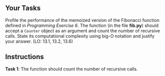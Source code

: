 ## Your Tasks

Profile the performance of the memoized version of the Fibonacci function defined in _Programming Exercise 6_. The function (in the file **fib.py**) should accept a `Counter` object as an argument and count the number of recursive calls. State its computational complexity using big-O notation and justify your answer. (LO: 13.1, 13.2, 13.6)

<!--
{
    "CopyExercise": {
        "name": "fib.py",
        "copyTarget": "/chapter13/ex06/student/fib.py",
        "pasteTarget": "/fib.py"
    }
}
-->

## Instructions

**Task 1**: The function should count the number of recursive calls.